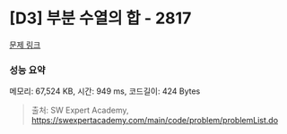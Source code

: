 # [D3] 부분 수열의 합 - 2817 

[문제 링크](https://swexpertacademy.com/main/code/problem/problemDetail.do?contestProbId=AV7IzvG6EksDFAXB) 

### 성능 요약

메모리: 67,524 KB, 시간: 949 ms, 코드길이: 424 Bytes



> 출처: SW Expert Academy, https://swexpertacademy.com/main/code/problem/problemList.do